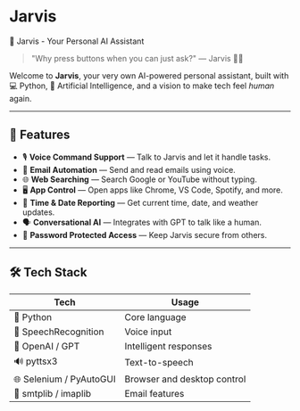 # Jarvis
 
 🤖 Jarvis - Your Personal AI Assistant

> "Why press buttons when you can just ask?" — Jarvis 🧠✨

Welcome to **Jarvis**, your very own AI-powered personal assistant, built with 💻 Python, 🧠 Artificial Intelligence, and a vision to make tech feel *human* again.

---

## 🚀 Features

- 🎙️ **Voice Command Support** — Talk to Jarvis and let it handle tasks.
- 📧 **Email Automation** — Send and read emails using voice.
- 🌐 **Web Searching** — Search Google or YouTube without typing.
- 🖥️ **App Control** — Open apps like Chrome, VS Code, Spotify, and more.
- 📅 **Time & Date Reporting** — Get current time, date, and weather updates.
- 🗣️ **Conversational AI** — Integrates with GPT to talk like a human.
- 🔐 **Password Protected Access** — Keep Jarvis secure from others.

---

## 🛠️ Tech Stack

| Tech | Usage |
|------|-------|
| 🐍 Python | Core language |
| 🎤 SpeechRecognition | Voice input |
| 🧠 OpenAI / GPT | Intelligent responses |
| 🔊 pyttsx3 | Text-to-speech |
| 🌐 Selenium / PyAutoGUI | Browser and desktop control |
| 📧 smtplib / imaplib | Email features |
